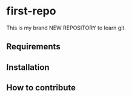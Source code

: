 # first-repo
This is my brand NEW REPOSITORY to learn git.

## Requirements

## Installation

## How to contribute

